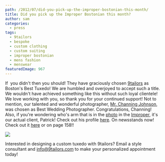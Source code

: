 ```yaml
---
path: /2012/07/did-you-pick-up-the-improper-bostonian-this-month/
title: Did you pick up the Improper Bostonian this month?
author: sam
categories: 
  - press
tags: 
  - 9tailors
  - bespoke
  - custom clothing
  - custom suiting
  - improper bostonian
  - mens fashion
  - menswear
featuredImage: 967
---
```

If  you didn't then you should! They have graciously chosen [9tailors](http://9tailors.com/) as Boston's Best Tuxedo! We are humbled and overjoyed to accept such a title. We wouldn't have achieved something like this without such loyal clientele! We love working with you, so thank you for your continued support! Not to mention, our talented and wonderful photographer, [Mr. Channing Johnson](http://www.channingjohnson.com/), was chosen as Best Wedding Photographer. Congratulations, Channing! Also, if you're wondering who's arm that is in the [photo](http://www.improper.com/images/sized/images/uploads/articles/0704Bridal_9Tailors2PC-160x130.jpg) in the [Improper](http://www.improper.com/), it's our actual client, Patrick! Check out his profile [here](http://9tailors.blogspot.com/2012/05/meet-patrick-dress-to-fit-setting.html). On newsstands now! Check out it [here](http://www.improper.com/bostons-best/bridal/) or on page 158!!

[![](http://4.bp.blogspot.com/-AqTHtx9fNu0/T_dcWqDbi7I/AAAAAAAAAds/O8Q5w7UBolA/s400/bostons-best.gif)](http://www.improper.com/bostons-best/bridal/)

Interested in designing a custom tuxedo with 9tailors? Email a style consultant and [info@9tailors.com](mailto:info@9tailors.com) to make your personalized appointment today!